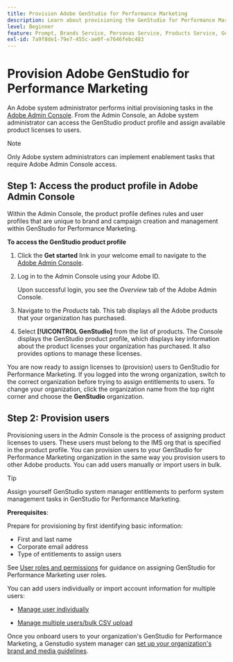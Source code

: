 ```yaml
---
title: Provision Adobe GenStudio for Performance Marketing
description: Learn about provisioning the GenStudio for Performance Marketing product.
level: Beginner
feature: Prompt, Brands Service, Personas Service, Products Service, Generative AI, Guidelines
exl-id: 7a9f8de1-79e7-455c-ae0f-e7646febc483
---
```

# Provision Adobe GenStudio for Performance Marketing

An Adobe system administrator performs initial provisioning tasks in the [Adobe Admin Console](https://helpx.adobe.com/enterprise/using/admin-console.html#Overview). From the Admin Console, an Adobe system administrator can access the GenStudio product profile and assign available product licenses to users.

>[!NOTE]
>
>Only Adobe system administrators can implement enablement tasks that require Adobe Admin Console access.

## Step 1: Access the product profile in Adobe Admin Console

 Within the Admin Console, the product profile defines rules and user profiles that are unique to brand and campaign creation and management within GenStudio for Performance Marketing.

**To access the GenStudio product profile**

1. Click the **Get started** link in your welcome email to navigate to the [Adobe Admin Console](https://helpx.adobe.com/enterprise/using/admin-console.html#Overview).

1. Log in to the Admin Console using your Adobe ID.

   Upon successful login, you see the _Overview_ tab of the Adobe Admin Console.

1. Navigate to the _Products_ tab. This tab displays all the Adobe products that your organization has purchased.

1. Select **[!UICONTROL GenStudio]** from the list of products. The Console displays the GenStudio product profile, which displays key information about the product licenses your organization has purchased. It also provides options to manage these licenses.

You are now ready to assign licenses to (provision) users to GenStudio for Performance Marketing. If you logged into the wrong organization, switch to the correct organization before trying to assign entitlements to users. To change your organization, click the organization name from the top right corner and choose the **GenStudio** organization.

## Step 2: Provision users

Provisioning users in the Admin Console is the process of assigning product licenses to users. These users must belong to the IMS org that is specified in the product profile. You can provision users to your GenStudio for Performance Marketing organization in the same way you provision users to other Adobe products. You can add users manually or import users in bulk.

>[!TIP]
>
>Assign yourself GenStudio system manager entitlements to perform system management tasks in GenStudio for Performance Marketing.

**Prerequisites**:

Prepare for provisioning by first identifying basic information:

* First and last name
* Corporate email address
* Type of entitlements to assign users

See [User roles and permissions](user-roles.md) for guidance on assigning GenStudio for Performance Marketing user roles.

You can add users individually or import account information for multiple users: 

* [Manage user individually](https://helpx.adobe.com/enterprise/using/manage-users-individually.html#add-users)

* [Manage multiple users/bulk CSV upload](https://helpx.adobe.com/enterprise/using/bulk-upload-users.html)

Once you onboard users to your organization's GenStudio for Performance Marketing, a Genstudio system manager can [set up your organization's brand and media guidelines](get-started.md).
